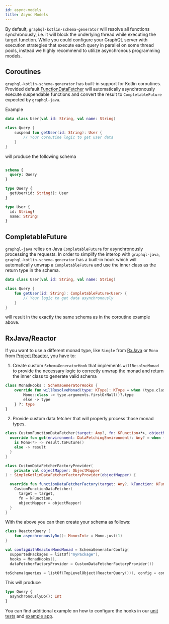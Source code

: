 ```yaml
---
id: async-models
title: Async Models
---
```

By default, `graphql-kotlin-schema-generator` will resolve all functions synchronously, i.e. it will block the
underlying thread while executing the target function. While you could configure your GraphQL server with execution
strategies that execute each query in parallel on some thread pools, instead we highly recommend to utilize asynchronous
programming models.

## Coroutines

`graphql-kotlin-schema-generator` has built-in support for Kotlin coroutines. Provided default
[FunctionDataFetcher](https://github.com/ExpediaDotCom/graphql-kotlin/blob/master/graphql-kotlin-schema-generator/src/main/kotlin/com/expedia/graphql/execution/FunctionDataFetcher.kt)
will automatically asynchronously execute suspendable functions and convert the result to `CompletableFuture` expected
by `graphql-java`.

Example

```kotlin
data class User(val id: String, val name: String)

class Query {
    suspend fun getUser(id: String): User {
        // Your coroutine logic to get user data
    }
}
```

will produce the following schema

```graphql

schema {
  query: Query
}

type Query {
  getUser(id: String!): User
}

type User {
  id: String!
  name: String!
}
```

## CompletableFuture

`graphql-java` relies on Java `CompletableFuture` for asynchronously processing the requests. In order to simplify the
interop with `graphql-java`, `graphql-kotlin-schema-generator` has a built-in hook which will automatically unwrap a
`CompletableFuture` and use the inner class as the return type in the schema.

```kotlin
data class User(val id: String, val name: String)

class Query {
    fun getUser(id: String): CompletableFuture<User> {
        // Your logic to get data asynchronously
    }
}
```

will result in the exactly the same schema as in the coroutine example above.

## RxJava/Reactor

If you want to use a different monad type, like `Single` from [RxJava](https://github.com/ReactiveX/RxJava) or `Mono` from
[Project Reactor](https://projectreactor.io/), you have to:

1. Create custom `SchemaGeneratorHook` that implements `willResolveMonad` to provide the necessary logic
to correctly unwrap the monad and return the inner class to generate valid schema

```kotlin
class MonadHooks : SchemaGeneratorHooks {
    override fun willResolveMonad(type: KType): KType = when (type.classifier) {
        Mono::class -> type.arguments.firstOrNull()?.type
        else -> type
    } ?: type
}
```

2. Provide custom data fetcher that will properly process those monad types.

```kotlin
class CustomFunctionDataFetcher(target: Any?, fn: KFunction<*>, objectMapper: ObjectMapper) : FunctionDataFetcher(target, fn, objectMapper) {
  override fun get(environment: DataFetchingEnvironment): Any? = when (val result = super.get(environment)) {
    is Mono<*> -> result.toFuture()
    else -> result
  }
}

class CustomDataFetcherFactoryProvider(
    private val objectMapper: ObjectMapper
) : SimpleKotlinDataFetcherFactoryProvider(objectMapper) {

  override fun functionDataFetcherFactory(target: Any?, kFunction: KFunction<*>): DataFetcherFactory<Any> = DataFetcherFactory<Any> {
    CustomFunctionDataFetcher(
      target = target,
      fn = kFunction,
      objectMapper = objectMapper)
  }
}
```

With the above you can then create your schema as follows:

```kotlin
class ReactorQuery {
    fun asynchronouslyDo(): Mono<Int> = Mono.just(1)
}

val configWithReactorMonoMonad = SchemaGeneratorConfig(
  supportedPackages = listOf("myPackage"),
  hooks = MonadHooks(),
  dataFetcherFactoryProvider = CustomDataFetcherFactoryProvider())

toSchema(queries = listOf(TopLevelObject(ReactorQuery())), config = configWithReactorMonoMonad)
```

This will produce

```graphql
type Query {
  asynchronouslyDo(): Int
}
```

You can find additional example on how to configure the hooks in our [unit
tests](https://github.com/ExpediaGroup/graphql-kotlin/blob/master/graphql-kotlin-schema-generator/src/test/kotlin/com/expediagroup/graphql/generator/SchemaGeneratorAsyncTests.kt)
and [example app](https://github.com/ExpediaGroup/graphql-kotlin/blob/master/examples/spring/src/main/kotlin/com/expediagroup/graphql/examples/query/AsyncQuery.kt).
